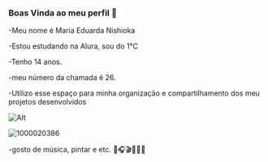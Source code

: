 ### Boas Vinda ao meu perfil 💛 



-Meu nome é Maria Eduarda Nishioka 

-Estou estudando na Alura, sou do 1°C

-Tenho 14 anos.

-meu número da chamada é 26.

-Utilizo esse espaço para minha organização e compartilhamento dos meu projetos desenvolvidos

![Alt](https://i.makeagif.com/media/11-03-2018/xu19iR.gif)

 ![1000020386](https://github.com/duda008/duda008/assets/137805481/a2543405-4142-44c8-b3e6-4a45ef4d41f1)

-gosto de música, pintar e etc.
🎨🎧🎬🎹🧸🤍
